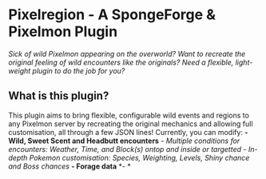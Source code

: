 # Pixelregion - A SpongeForge & Pixelmon Plugin
_Sick of wild Pixelmon appearing on the overworld? Want to recreate the original feeling of wild encounters like the originals? Need a flexible, light-weight plugin to do the job for you?_
## What is this plugin?
This plugin aims to bring flexible, configurable wild events and regions to any Pixelmon server by recreating the original mechanics and allowing full customisation, all through a few JSON lines!
Currently, you can modify:
  **- Wild, Sweet Scent and Headbutt encounters**
    *- Multiple conditions for encounters: Weather, Time, and Block(s) ontop and inside or targetted*
    *- In-depth Pokemon customisation: Species, Weighting, Levels, Shiny chance and Boss chances*
  **- Forage data**
    *- *
